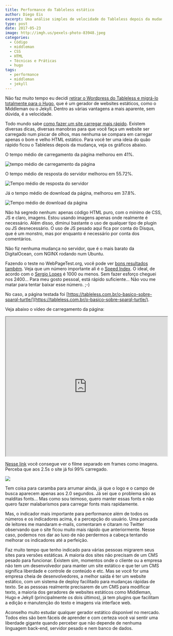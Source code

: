 ```yaml
---
title: Performance do Tableless estático
author: Diego Eis
excerpt: Uma análise simples de velocidade do Tableless depois da mudança para código estático.
type: post
date: 2017-05-23
image: http://imgh.us/pexels-photo-83948.jpeg
categories:
  - Código
  - middleman
  - CSS
  - HTML
  - Técnicas e Práticas
  - hugo
tags:
  - performance
  - middleman
  - jekyll
---
```


Não faz muito tempo eu decidi [retirar o Wordpress do Tableless e migrá-lo totalmente para o Hugo](https://tableless.com.br/site-tableless-estatico/), que é um gerador de websites estáticos, como o Middleman ou o Jekyll. Dentro as várias vantagens a mais aparente, sem dúvida, é a velocidade.

Todo mundo sabe [como fazer um site carregar mais rápido](https://browserdiet.com/pt/). Existem diversas dicas, diversas manobras para que você faça um website ser carregado num piscar de olhos, mas nenhuma se compara em carregar apenas o bom e velho HTML estático. Para você ter uma ideia do quão rápido ficou o Tableless depois da mudança, veja os gráficos abaixo.

O tempo médio de carregamento da página melhorou em 41%.

![tempo médio de carregamento da página](http://imgh.us/tempo-medio-carregamento-pagina.gif)

O tempo médio de resposta do servidor melhorou em 55.72%.

![Tempo médio de resposta do servidor](http://imgh.us/tempo-medio-resposta-servidor.gif)

Já o tempo médio de download da página, melhorou em 37.8%.

![Tempo médio de download da página](http://imgh.us/tempo-medio-download-pagina.gif)

Não há segredo nenhum: apenas código HTML puro, com o mínimo de CSS, JS e claro, imagens. Estou usando imagens apenas onde realmente é necessário. Além disso, diminui bastante o uso de qualquer tipo de plugin ou JS desnecessário. O uso de JS pesado aqui fica por conta do Disqus, que é um monstro, mas por enquanto é necessário por conta dos comentários.

Não fiz nenhuma mudança no servidor, que é o mais barato da DigitalOcean, com NGINX rodando num Ubuntu.

Fazendo o teste no WebPageTest.org, você pode ver [bons resultados também](https://www.webpagetest.org/result/170524_Q6_4RQ/1/details/#waterfall_view_step1). Veja que um número importante ali é o [Speed Index](http://blog.caelum.com.br/porque-voce-nao-deveria-ligar-para-o-tempo-do-onload-ou-as-metricas-que-importam-para-performance-real-na-web/). O ideal, de acordo com o [Sergio Lopes](https://www.youtube.com/watch?v=EMCBd3kw4zs) é 1000 ou menos. Sem fazer esforço cheguei nos 2400... Para meu gosto pessoal, está rápido suficiente... Não vou me matar para tentar baixar esse número. ;-)

No caso, a página testada foi [https://tableless.com.br/o-basico-sobre-sparql-turtle/](https://tableless.com.br/o-basico-sobre-sparql-turtle/).

Veja abaixo o vídeo de carregamento da página:
<iframe src="https://www.webpagetest.org/video/view.php?id=170524_Q6_4RQ.1.0&embed=1&width=520&height=448" width="520" height="448"></iframe>

[Nesse link](https://www.webpagetest.org/video/compare.php?tests=170524_Q6_4RQ-r:1-c:0) você consegue ver o filme separado em frames como imagens. Perceba que aos 2.5s o site já foi 99% carregado.

![](http://imgh.us/Screen_Shot_2017-05-23_at_23.25.36.png)

Tem coisa para caramba para arrumar ainda, já que o logo e o campo de busca aparecem apenas aos 2.0 segundos. Já sei que o problema são as malditas fonts... Mas como sou teimoso, quero manter essas fonts e não quero fazer malabarismos para carregar fonts mais rapidamente.

Mas, o indicador mais importante para performance além de todos os números e os indicadores acima, é a percepção do usuário. Uma pancada de leitores me mandaram e-mails, comentaram e citaram no Twitter observando que o site ficou muito mais rápido que anteriormente. Nesse caso, podemos nos dar ao luxo de não perdermos a cabeça tentando melhorar os indicadores até a perfeição.

Faz muito tempo que tenho indicado para várias pessoas migrarem seus sites para versões estáticas. A maioria dos sites não precisam de um CMS pesado para funcionar. Existem sim, momentos onde o cliente ou a empresa não tem um desenvolvedor para manter um site estático e que ter um CMS significa liberdade e controle de conteúdo e etc. Mas se você for uma empresa cheia de desenvolvedores, a melhor saída é ter um website estático, com um sistema de deploy facilitado para mudanças rápidas de texto.
Se as pessoas realmente precisarem de um CMS para modificar texto, a maioria dos geradores de websites estáticos como Middleman, Hugo e Jekyll (principalmente os dois últimos), já tem plugins que facilitam a edição e manutenção do texto e imagens via interface web.

Aconselho muito estudar qualquer gerador estático disponível no mercado. Todos eles são bem fáceis de aprender e com certeza você vai sentir uma liberdade gigante quando perceber que não depende de nenhuma linguagem back-end, servidor pesado e nem banco de dados.

